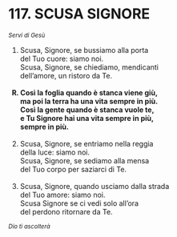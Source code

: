 # 117. SCUSA SIGNORE

<sub><i>Servi di Gesù</i></sub>
<ol>
	<li>Scusa, Signore, se bussiamo alla porta<br>
		del Tuo cuore: siamo noi.<br>
		Scusa, Signore, se chiediamo, mendicanti<br>
		dell’amore, un ristoro da Te.</li><br>
	<b><li type="A" value="18">Così la foglia quando è stanca viene giù,<br>
		ma poi la terra ha una vita sempre in più.<br>
		Così la gente quando è stanca vuole te,<br>
		e Tu Signore hai una vita sempre in più,<br>
		sempre in più.</li></b><br>
	<li value="2">Scusa, Signore, se entriamo nella reggia<br>
		della luce: siamo noi.<br>
		Scusa, Signore, se sediamo alla mensa<br>
		del Tuo corpo per saziarci di Te.</li><br>
	<li>Scusa, Signore, quando usciamo dalla strada<br>
		del Tuo amore: siamo noi.<br>
		Scusa Signore se ci vedi solo all’ora<br>
		del perdono ritornare da Te.</li>
</ol>
<sub><i>Dio ti ascolterà</i></sub>
